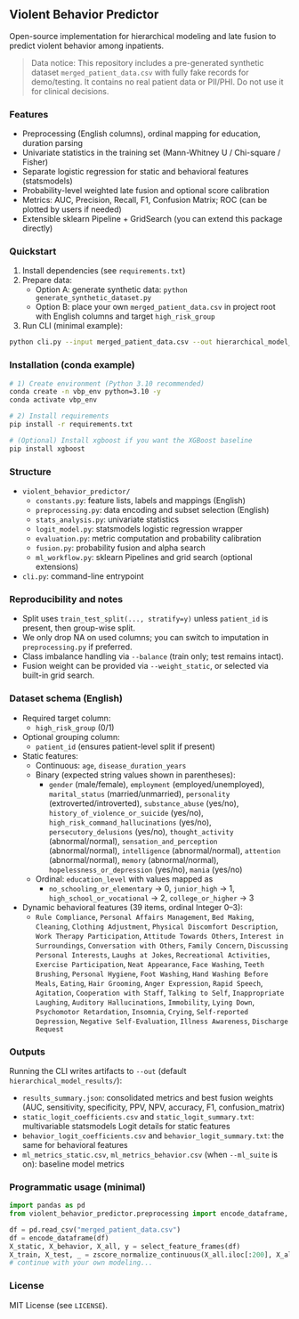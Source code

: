 ## Violent Behavior Predictor

Open-source implementation for hierarchical modeling and late fusion to predict violent behavior among inpatients.

> Data notice: This repository includes a pre-generated synthetic dataset `merged_patient_data.csv` with fully fake records for demo/testing. It contains no real patient data or PII/PHI. Do not use it for clinical decisions.

### Features
- Preprocessing (English columns), ordinal mapping for education, duration parsing
- Univariate statistics in the training set (Mann-Whitney U / Chi-square / Fisher)
- Separate logistic regression for static and behavioral features (statsmodels)
- Probability-level weighted late fusion and optional score calibration
- Metrics: AUC, Precision, Recall, F1, Confusion Matrix; ROC (can be plotted by users if needed)
- Extensible sklearn Pipeline + GridSearch (you can extend this package directly)

### Quickstart
1. Install dependencies (see `requirements.txt`)
2. Prepare data:
   - Option A: generate synthetic data: `python generate_synthetic_dataset.py`
   - Option B: place your own `merged_patient_data.csv` in project root with English columns and target `high_risk_group`
3. Run CLI (minimal example):
```bash
python cli.py --input merged_patient_data.csv --out hierarchical_model_results --ml_suite
```

### Installation (conda example)
```bash
# 1) Create environment (Python 3.10 recommended)
conda create -n vbp_env python=3.10 -y
conda activate vbp_env

# 2) Install requirements
pip install -r requirements.txt

# (Optional) Install xgboost if you want the XGBoost baseline
pip install xgboost
```

### Structure
- `violent_behavior_predictor/`
  - `constants.py`: feature lists, labels and mappings (English)
  - `preprocessing.py`: data encoding and subset selection (English)
  - `stats_analysis.py`: univariate statistics
  - `logit_model.py`: statsmodels logistic regression wrapper
  - `evaluation.py`: metric computation and probability calibration
  - `fusion.py`: probability fusion and alpha search
  - `ml_workflow.py`: sklearn Pipelines and grid search (optional extensions)
- `cli.py`: command-line entrypoint
  

### Reproducibility and notes
- Split uses `train_test_split(..., stratify=y)` unless `patient_id` is present, then group-wise split.
- We only drop NA on used columns; you can switch to imputation in `preprocessing.py` if preferred.
- Class imbalance handling via `--balance` (train only; test remains intact).
- Fusion weight can be provided via `--weight_static`, or selected via built-in grid search.

### Dataset schema (English)
- Required target column:
  - `high_risk_group` (0/1)
- Optional grouping column:
  - `patient_id` (ensures patient-level split if present)
- Static features:
  - Continuous: `age`, `disease_duration_years`
  - Binary (expected string values shown in parentheses):
    - `gender` (male/female), `employment` (employed/unemployed), `marital_status` (married/unmarried),
      `personality` (extroverted/introverted), `substance_abuse` (yes/no),
      `history_of_violence_or_suicide` (yes/no), `high_risk_command_hallucinations` (yes/no),
      `persecutory_delusions` (yes/no), `thought_activity` (abnormal/normal), `sensation_and_perception` (abnormal/normal),
      `intelligence` (abnormal/normal), `attention` (abnormal/normal), `memory` (abnormal/normal),
      `hopelessness_or_depression` (yes/no), `mania` (yes/no)
  - Ordinal: `education_level` with values mapped as
    - `no_schooling_or_elementary` → 0, `junior_high` → 1, `high_school_or_vocational` → 2, `college_or_higher` → 3
- Dynamic behavioral features (39 items, ordinal Integer 0–3):
  - `Rule Compliance`, `Personal Affairs Management`, `Bed Making`, `Cleaning`, `Clothing Adjustment`,
    `Physical Discomfort Description`, `Work Therapy Participation`, `Attitude Towards Others`, `Interest in Surroundings`,
    `Conversation with Others`, `Family Concern`, `Discussing Personal Interests`, `Laughs at Jokes`, `Recreational Activities`,
    `Exercise Participation`, `Neat Appearance`, `Face Washing`, `Teeth Brushing`, `Personal Hygiene`, `Foot Washing`,
    `Hand Washing Before Meals`, `Eating`, `Hair Grooming`, `Anger Expression`, `Rapid Speech`, `Agitation`,
    `Cooperation with Staff`, `Talking to Self`, `Inappropriate Laughing`, `Auditory Hallucinations`, `Immobility`,
    `Lying Down`, `Psychomotor Retardation`, `Insomnia`, `Crying`, `Self-reported Depression`, `Negative Self-Evaluation`,
    `Illness Awareness`, `Discharge Request`

### Outputs
Running the CLI writes artifacts to `--out` (default `hierarchical_model_results/`):
- `results_summary.json`: consolidated metrics and best fusion weights (AUC, sensitivity, specificity, PPV, NPV, accuracy, F1, confusion_matrix)
- `static_logit_coefficients.csv` and `static_logit_summary.txt`: multivariable statsmodels Logit details for static features
- `behavior_logit_coefficients.csv` and `behavior_logit_summary.txt`: the same for behavioral features
- `ml_metrics_static.csv`, `ml_metrics_behavior.csv` (when `--ml_suite` is on): baseline model metrics

### Programmatic usage (minimal)
```python
import pandas as pd
from violent_behavior_predictor.preprocessing import encode_dataframe, select_feature_frames, zscore_normalize_continuous

df = pd.read_csv("merged_patient_data.csv")
df = encode_dataframe(df)
X_static, X_behavior, X_all, y = select_feature_frames(df)
X_train, X_test, _ = zscore_normalize_continuous(X_all.iloc[:200], X_all.iloc[200:])
# continue with your own modeling...
```

### License
MIT License (see `LICENSE`).


